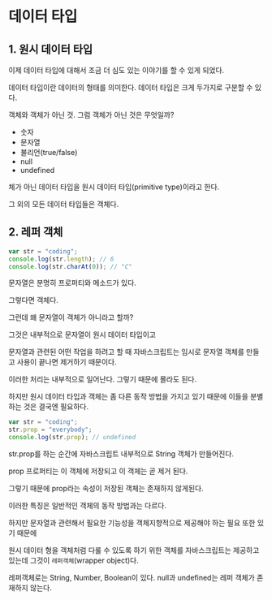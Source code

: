 # 데이터 타입

## 1. 원시 데이터 타입

이제 데이터 타입에 대해서 조금 더 심도 있는 이야기를 할 수 있게 되었다.

데이터 타입이란 데이터의 형태를 의미한다. 데이터 타입은 크게 두가지로 구분할 수 있다.

객체와 객체가 아닌 것. 그럼 객체가 아닌 것은 무엇일까?

- 숫자
- 문자열
- 불리언(true/false)
- null
- undefined

체가 아닌 데이터 타입을 원시 데이터 타입(primitive type)이라고 한다.

그 외의 모든 데이터 타입들은 객체다.

## 2. 레퍼 객체

```js
var str = "coding";
console.log(str.length); // 6
console.log(str.charAt(0)); // "C"
```

문자열은 분명히 프로퍼티와 메소드가 있다.

그렇다면 객체다.

그런데 왜 문자열이 객체가 아니라고 할까?

그것은 내부적으로 문자열이 원시 데이터 타입이고

문자열과 관련된 어떤 작업을 하려고 할 때 자바스크립트는 임시로 문자열 객체를 만들고 사용이 끝나면 제거하기 때문이다.

이러한 처리는 내부적으로 일어난다. 그렇기 때문에 몰라도 된다.

하지만 원시 데이터 타입과 객체는 좀 다른 동작 방법을 가지고 있기 때문에 이들을 분별하는 것은 결국엔 필요하다.

```js
var str = "coding";
str.prop = "everybody";
console.log(str.prop); // undefined
```

str.prop를 하는 순간에 자바스크립트 내부적으로 String 객체가 만들어진다.

prop 프로퍼티는 이 객체에 저장되고 이 객체는 곧 제거 된다.

그렇기 때문에 prop라는 속성이 저장된 객체는 존재하지 않게된다.

이러한 특징은 일반적인 객체의 동작 방법과는 다르다.

하지만 문자열과 관련해서 필요한 기능성을 객체지향적으로 제공해야 하는 필요 또한 있기 때문에

원시 데이터 형을 객체처럼 다룰 수 있도록 하기 위한 객체를 자바스크립트는 제공하고 있는데 그것이 `레퍼객체`(wrapper object)다.

레퍼객체로는 String, Number, Boolean이 있다. null과 undefined는 레퍼 객체가 존재하지 않는다.
